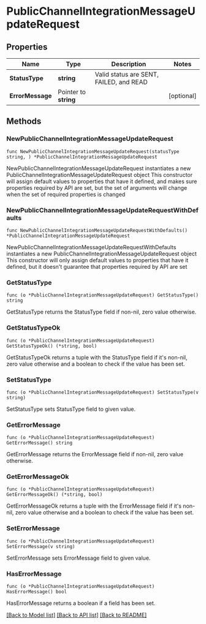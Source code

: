 # PublicChannelIntegrationMessageUpdateRequest

## Properties

Name | Type | Description | Notes
------------ | ------------- | ------------- | -------------
**StatusType** | **string** | Valid status are SENT, FAILED, and READ | 
**ErrorMessage** | Pointer to **string** |  | [optional] 

## Methods

### NewPublicChannelIntegrationMessageUpdateRequest

`func NewPublicChannelIntegrationMessageUpdateRequest(statusType string, ) *PublicChannelIntegrationMessageUpdateRequest`

NewPublicChannelIntegrationMessageUpdateRequest instantiates a new PublicChannelIntegrationMessageUpdateRequest object
This constructor will assign default values to properties that have it defined,
and makes sure properties required by API are set, but the set of arguments
will change when the set of required properties is changed

### NewPublicChannelIntegrationMessageUpdateRequestWithDefaults

`func NewPublicChannelIntegrationMessageUpdateRequestWithDefaults() *PublicChannelIntegrationMessageUpdateRequest`

NewPublicChannelIntegrationMessageUpdateRequestWithDefaults instantiates a new PublicChannelIntegrationMessageUpdateRequest object
This constructor will only assign default values to properties that have it defined,
but it doesn't guarantee that properties required by API are set

### GetStatusType

`func (o *PublicChannelIntegrationMessageUpdateRequest) GetStatusType() string`

GetStatusType returns the StatusType field if non-nil, zero value otherwise.

### GetStatusTypeOk

`func (o *PublicChannelIntegrationMessageUpdateRequest) GetStatusTypeOk() (*string, bool)`

GetStatusTypeOk returns a tuple with the StatusType field if it's non-nil, zero value otherwise
and a boolean to check if the value has been set.

### SetStatusType

`func (o *PublicChannelIntegrationMessageUpdateRequest) SetStatusType(v string)`

SetStatusType sets StatusType field to given value.


### GetErrorMessage

`func (o *PublicChannelIntegrationMessageUpdateRequest) GetErrorMessage() string`

GetErrorMessage returns the ErrorMessage field if non-nil, zero value otherwise.

### GetErrorMessageOk

`func (o *PublicChannelIntegrationMessageUpdateRequest) GetErrorMessageOk() (*string, bool)`

GetErrorMessageOk returns a tuple with the ErrorMessage field if it's non-nil, zero value otherwise
and a boolean to check if the value has been set.

### SetErrorMessage

`func (o *PublicChannelIntegrationMessageUpdateRequest) SetErrorMessage(v string)`

SetErrorMessage sets ErrorMessage field to given value.

### HasErrorMessage

`func (o *PublicChannelIntegrationMessageUpdateRequest) HasErrorMessage() bool`

HasErrorMessage returns a boolean if a field has been set.


[[Back to Model list]](../README.md#documentation-for-models) [[Back to API list]](../README.md#documentation-for-api-endpoints) [[Back to README]](../README.md)


